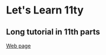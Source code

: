 # Let's Learn 11ty

## Long tutorial in 11th parts

[Web page](https://dev.to/psypher1/lets-learn-eleventy-1a67)